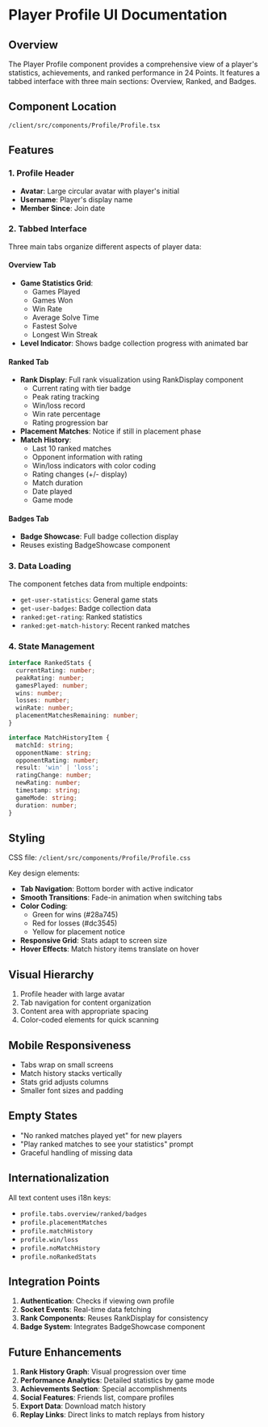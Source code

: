# Player Profile UI Documentation

## Overview
The Player Profile component provides a comprehensive view of a player's statistics, achievements, and ranked performance in 24 Points. It features a tabbed interface with three main sections: Overview, Ranked, and Badges.

## Component Location
`/client/src/components/Profile/Profile.tsx`

## Features

### 1. Profile Header
- **Avatar**: Large circular avatar with player's initial
- **Username**: Player's display name
- **Member Since**: Join date

### 2. Tabbed Interface
Three main tabs organize different aspects of player data:

#### Overview Tab
- **Game Statistics Grid**:
  - Games Played
  - Games Won
  - Win Rate
  - Average Solve Time
  - Fastest Solve
  - Longest Win Streak
- **Level Indicator**: Shows badge collection progress with animated bar

#### Ranked Tab
- **Rank Display**: Full rank visualization using RankDisplay component
  - Current rating with tier badge
  - Peak rating tracking
  - Win/loss record
  - Win rate percentage
  - Rating progression bar
- **Placement Matches**: Notice if still in placement phase
- **Match History**:
  - Last 10 ranked matches
  - Opponent information with rating
  - Win/loss indicators with color coding
  - Rating changes (+/- display)
  - Match duration
  - Date played
  - Game mode

#### Badges Tab
- **Badge Showcase**: Full badge collection display
- Reuses existing BadgeShowcase component

### 3. Data Loading
The component fetches data from multiple endpoints:
- `get-user-statistics`: General game stats
- `get-user-badges`: Badge collection data
- `ranked:get-rating`: Ranked statistics
- `ranked:get-match-history`: Recent ranked matches

### 4. State Management
```typescript
interface RankedStats {
  currentRating: number;
  peakRating: number;
  gamesPlayed: number;
  wins: number;
  losses: number;
  winRate: number;
  placementMatchesRemaining: number;
}

interface MatchHistoryItem {
  matchId: string;
  opponentName: string;
  opponentRating: number;
  result: 'win' | 'loss';
  ratingChange: number;
  newRating: number;
  timestamp: string;
  gameMode: string;
  duration: number;
}
```

## Styling
CSS file: `/client/src/components/Profile/Profile.css`

Key design elements:
- **Tab Navigation**: Bottom border with active indicator
- **Smooth Transitions**: Fade-in animation when switching tabs
- **Color Coding**:
  - Green for wins (#28a745)
  - Red for losses (#dc3545)
  - Yellow for placement notice
- **Responsive Grid**: Stats adapt to screen size
- **Hover Effects**: Match history items translate on hover

## Visual Hierarchy
1. Profile header with large avatar
2. Tab navigation for content organization
3. Content area with appropriate spacing
4. Color-coded elements for quick scanning

## Mobile Responsiveness
- Tabs wrap on small screens
- Match history stacks vertically
- Stats grid adjusts columns
- Smaller font sizes and padding

## Empty States
- "No ranked matches played yet" for new players
- "Play ranked matches to see your statistics" prompt
- Graceful handling of missing data

## Internationalization
All text content uses i18n keys:
- `profile.tabs.overview/ranked/badges`
- `profile.placementMatches`
- `profile.matchHistory`
- `profile.win/loss`
- `profile.noMatchHistory`
- `profile.noRankedStats`

## Integration Points
1. **Authentication**: Checks if viewing own profile
2. **Socket Events**: Real-time data fetching
3. **Rank Components**: Reuses RankDisplay for consistency
4. **Badge System**: Integrates BadgeShowcase component

## Future Enhancements
1. **Rank History Graph**: Visual progression over time
2. **Performance Analytics**: Detailed statistics by game mode
3. **Achievements Section**: Special accomplishments
4. **Social Features**: Friends list, compare profiles
5. **Export Data**: Download match history
6. **Replay Links**: Direct links to match replays from history